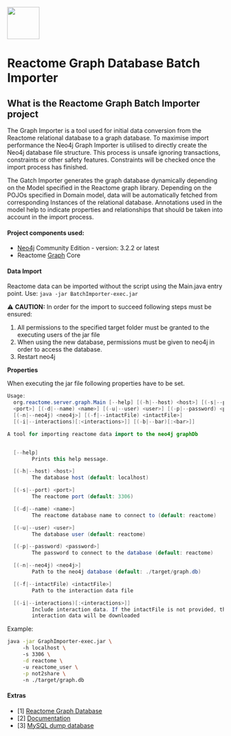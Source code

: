 [<img src=https://user-images.githubusercontent.com/6883670/31999264-976dfb86-b98a-11e7-9432-0316345a72ea.png height=75 />](https://reactome.org)

# Reactome Graph Database Batch Importer

## What is the Reactome Graph Batch Importer project

The Graph Importer is a tool used for initial data conversion from the Reactome relational database to a graph database. To maximise import performance the Neo4j Graph Importer is utilised to directly create the Neo4j database file structure. This process is unsafe ignoring transactions, constraints or other safety features. Constraints will be checked once the import process has finished. 

The Gatch Importer generates the graph database dynamically depending on the Model specified in the Reactome graph library. Depending on the POJOs specified in Domain model, data will be automatically fetched from corresponding Instances of the relational database. Annotations used in the model help to indicate properties and relationships that should be taken into account in the import process.  

#### Project components used:

* [Neo4j](https://neo4j.com/download/) Community Edition - version: 3.2.2 or latest
* Reactome [Graph](https://github.com/reactome/graph-core) Core 

#### Data Import

Reactome data can be imported without the script using the Main.java entry point. Use: ```java -jar BatchImporter-exec.jar```

:warning: **CAUTION:** In order for the import to succeed following steps must be ensured:
  1. All permissions to the specified target folder must be granted to the executing users of the jar file
  2. When using the new database, permissions must be given to neo4j in order to access the database.
  3. Restart neo4j 

**Properties**

When executing the jar file following properties have to be set.
```java
Usage:
  org.reactome.server.graph.Main [--help] [(-h|--host) <host>] [(-s|--port)
  <port>] [(-d|--name) <name>] [(-u|--user) <user>] [(-p|--password) <password>]
  [(-n|--neo4j) <neo4j>] [(-f|--intactFile) <intactFile>]
  [(-i|--interactions)[:<interactions>]] [(-b|--bar)[:<bar>]]

A tool for importing reactome data import to the neo4j graphDb


  [--help]
        Prints this help message.

  [(-h|--host) <host>]
        The database host (default: localhost)

  [(-s|--port) <port>]
        The reactome port (default: 3306)

  [(-d|--name) <name>]
        The reactome database name to connect to (default: reactome)

  [(-u|--user) <user>]
        The database user (default: reactome)

  [(-p|--password) <password>]
        The password to connect to the database (default: reactome)

  [(-n|--neo4j) <neo4j>]
        Path to the neo4j database (default: ./target/graph.db)

  [(-f|--intactFile) <intactFile>]
        Path to the interaction data file

  [(-i|--interactions)[:<interactions>]]
        Include interaction data. If the intactFile is not provided, the
        interaction data will be downloaded
```

Example:
```bash
java -jar GraphImporter-exec.jar \ 
     -h localhost \ 
     -s 3306 \
     -d reactome \ 
     -u reactome_user \
     -p not2share \ 
     -n ./target/graph.db
```

#### Extras
* [1] [Reactome Graph Database](http://www.reactome.org/download/current/reactome.graphdb.tgz)
* [2] [Documentation](http://www.reactome.org/pages/documentation/developer-guide/graph-database/)
* [3] [MySQL dump database](http://www.reactome.org/download/current/databases/gk_current.sql.gz)
